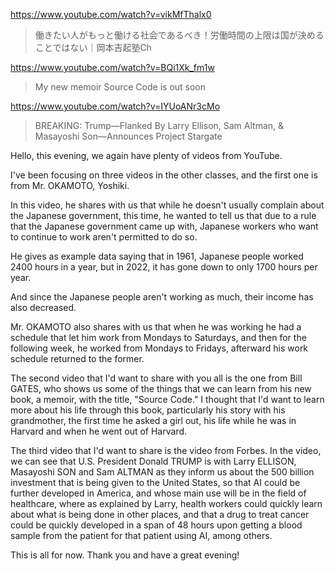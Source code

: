 https://www.youtube.com/watch?v=vikMfThalx0

> 働きたい人がもっと働ける社会であるべき！労働時間の上限は国が決めることではない｜岡本吉起塾Ch

https://www.youtube.com/watch?v=BQi1Xk_fm1w

> My new memoir Source Code is out soon 
 
https://www.youtube.com/watch?v=IYUoANr3cMo

> BREAKING: Trump—Flanked By Larry Ellison, Sam Altman, & Masayoshi Son—Announces Project Stargate 

Hello, this evening, we again have plenty of videos from YouTube.

I've been focusing on three videos in the other classes, and the first one is from Mr. OKAMOTO, Yoshiki.

In this video, he shares with us that while he doesn't usually complain about the Japanese government, this time, he wanted to tell us that due to a rule that the Japanese government came up with, Japanese workers who want to continue to work aren't permitted to do so.

He gives as example data saying that in 1961, Japanese people worked 2400 hours in a year, but in 2022, it has gone down to only 1700 hours per year.

And since the Japanese people aren't working as much, their income has also decreased.

Mr. OKAMOTO also shares with us that when he was working he had a schedule that let him work from Mondays to Saturdays, and then for the following week, he worked from Mondays to Fridays, afterward his work schedule returned to the former.

The second video that I'd want to share with you all is the one from Bill GATES, who shows us some of the things that we can learn from his new book, a memoir, with the title, "Source Code." I thought that I'd want to learn more about his life through this book, particularly his story with his grandmother, the first time he asked a girl out, his life while he was in Harvard and when he went out of Harvard.

The third video that I'd want to share is the video from Forbes. In the video, we can see that U.S. President Donald TRUMP is with Larry ELLISON, Masayoshi SON and Sam ALTMAN as they inform us about the 500 billion investment that is being given to the United States, so that AI could be further developed in America, and whose main use will be in the field of healthcare, where as explained by Larry, health workers could quickly learn about what is being done in other places, and that a drug to treat cancer could be quickly developed in a span of 48 hours upon getting a blood sample from the patient for that patient using AI, among others.

This is all for now. Thank you and have a great evening!
